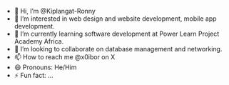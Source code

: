 - 👋 Hi, I’m @Kiplangat-Ronny
- 👀 I’m interested in web design and website development, mobile app development.
- 🌱 I’m currently learning software development at Power Learn Project Academy Africa.
- 💞️ I’m looking to collaborate on database management and networking.
- 📫 How to reach me @x0ibor on X
- 😄 Pronouns: He/Him
- ⚡ Fun fact: ...

<!---
Kiplangat-Ronny/Kiplangat-Ronny is a ✨ special ✨ repository because its `README.md` (this file) appears on your GitHub profile.
You can click the Preview link to take a look at your changes.
--->

